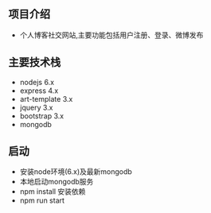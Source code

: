 
## 项目介绍
  - 个人博客社交网站,主要功能包括用户注册、登录、微博发布

## 主要技术栈
  - nodejs 6.x
  - express 4.x
  - art-template 3.x
  - jquery 3.x
  - bootstrap 3.x
  - mongodb
  
## 启动 
  - 安装node环境(6.x)及最新mongodb
  - 本地启动mongodb服务
  - npm install 安装依赖
  - npm run start 